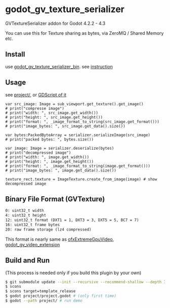 # godot_gv_texture_serializer

GVTextureSerializer addon for Godot 4.2.2 - 4.3

You can use this for Texture sharing as bytes, via ZeroMQ / Shared Memory etc.

## Install

use [godot_gv_texture_serializer_bin](https://github.com/funatsufumiya/godot_gv_texture_serializer_bin). see [instruction](https://github.com/funatsufumiya/godot_gv_texture_serializer_bin/blob/main/README.md)

## Usage

see [project/](project/), or [GDScript of it](project/test.gd)

```gdscript
var src_image: Image = sub_viewport.get_texture().get_image()
# print("compresse image")
# print("width: ", src_image.get_width())
# print("height: ", src_image.get_height())
# print("format: ", _image_format_to_string(src_image.get_format()))
# print("image_bytes: ", src_image.get_data().size())

var bytes:PackedByteArray = serializer.serializeImage(src_image)
# print("packed bytes: ", bytes.size())

var image: Image = serializer.deserialize(bytes)
# print("decompressed image")
# print("width: ", image.get_width())
# print("height: ", image.get_height())
# print("format: ", _image_format_to_string(image.get_format()))
# print("image_bytes: ", image.get_data().size())

texture_rect.texture = ImageTexture.create_from_image(image) # show decompressed image
```


## Binary File Format (GVTexture)

```txt
0: uint32_t width
4: uint32_t height
12: uint32_t format (DXT1 = 1, DXT3 = 3, DXT5 = 5, BC7 = 7)
16: uint32_t frame bytes
20: raw frame storage (lz4 compressed)
```

This format is nearly same as [ofxExtremeGpuVideo](https://github.com/Ushio/ofxExtremeGpuVideo), [godot_gv_video_extension](https://github.com/funatsufumiya/godot_gv_video_extension)

## Build and Run

(This process is needed only if you build this plugin by your own)

```bash
$ git submodule update --init --recursive --recommend-shallow --depth 1
$ scons
$ scons target=template_release
$ godot project/project.godot # (only first time)
$ godot --path project/ # run demo
```
